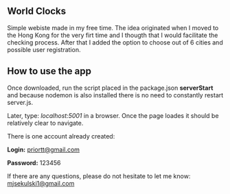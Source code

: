 ## World Clocks
Simple webiste made in my free time.
The idea originated when I moved to the Hong Kong for the very firt time and I thougth that I would facilitate the checking process. After that I added the option to choose out of 6 cities and possible user registration. 

## How to use the app
Once downloaded, run the script placed in the package.json **serverStart** and because nodemon is also installed there is no need to constantly restart server.js.

Later, type: _localhost:5001_ in a browser.
Once the page loades it should be relatively clear to navigate.

There is one account already created:

**Login:** priortt@gmail.com

**Password:** 123456


If there are any questions, please do not hesitate to let me know:
mjsekulski1@gmail.com
